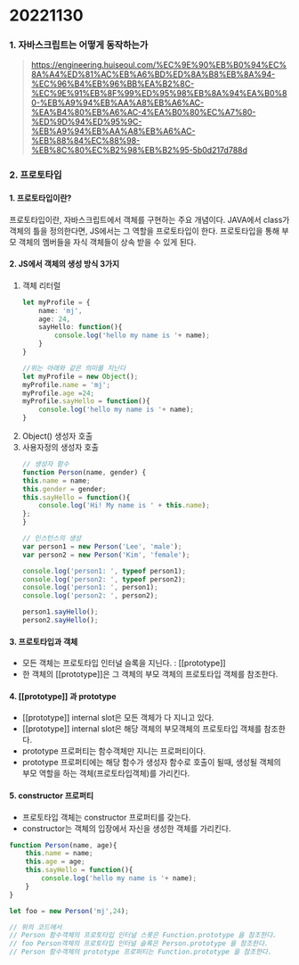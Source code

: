 # 20221130 

### 1. 자바스크립트는 어떻게 동작하는가
> https://engineering.huiseoul.com/%EC%9E%90%EB%B0%94%EC%8A%A4%ED%81%AC%EB%A6%BD%ED%8A%B8%EB%8A%94-%EC%96%B4%EB%96%BB%EA%B2%8C-%EC%9E%91%EB%8F%99%ED%95%98%EB%8A%94%EA%B0%80-%EB%A9%94%EB%AA%A8%EB%A6%AC-%EA%B4%80%EB%A6%AC-4%EA%B0%80%EC%A7%80-%ED%9D%94%ED%95%9C-%EB%A9%94%EB%AA%A8%EB%A6%AC-%EB%88%84%EC%88%98-%EB%8C%80%EC%B2%98%EB%B2%95-5b0d217d788d


### 2. 프로토타입
#### 1. 프로토타입이란?
프로토타입이란, 자바스크립트에서 객체를 구현하는 주요 개념이다. JAVA에서 class가 객체의
틀을 정의한다면, JS에서는 그 역할을 프로토타입이 한다. 프로토타입을 통해 부모 객체의 멤버들을 자식 객체들이 상속 받을 수 있게 된다. 

#### 2. JS에서 객체의 생성 방식 3가지
1. 객체 리터럴
    ```ts
    let myProfile = {
        name: 'mj',
        age: 24,
        sayHello: function(){
            console.log('hello my name is '+ name);
        }
    }

    //위는 아래와 같은 의미를 지닌다
    let myProfile = new Object();
    myProfile.name = 'mj';
    myProfile.age =24;
    myProfile.sayHello = function(){
        console.log('hello my name is '+ name);
    }
    ``` 
2. Object() 생성자 호출
3. 사용자정의 생성자 호출
    ```ts
    // 생성자 함수
    function Person(name, gender) {
    this.name = name;
    this.gender = gender;
    this.sayHello = function(){
        console.log('Hi! My name is ' + this.name);
    };
    }

    // 인스턴스의 생성
    var person1 = new Person('Lee', 'male');
    var person2 = new Person('Kim', 'female');

    console.log('person1: ', typeof person1);
    console.log('person2: ', typeof person2);
    console.log('person1: ', person1);
    console.log('person2: ', person2);

    person1.sayHello();
    person2.sayHello();
    ```

#### 3. 프로토타입과 객체
- 모든 객체는 프로토타입 인터널 슬록을 지닌다. : [[prototype]]
- 한 객체의 [[prototype]]은 그 객체의 부모 객체의 프로토타입 객체를 참조한다.

#### 4. [[prototype]] 과 prototype
- [[prototype]] internal slot은 모든 객체가 다 지니고 있다.
- [[prototype]] internal slot은 해당 객체의 부모객체의 프로토타입 객체를 참조한다.
- prototype 프로퍼티는 함수객체만 지니는 프로퍼티이다.
- prototype 프로퍼티에는 해당 함수가 생성자 함수로 호출이 될때, 생성될 객체의 부모 역할을 하는 객체(프로토타입객체)를 가리킨다.

#### 5. constructor 프로퍼티
- 프로토타입 객체는 constructor 프로퍼티를 갖는다.
- constructor는 객체의 입장에서 자신을 생성한 객체를 가리킨다.  
  
```ts
function Person(name, age){
    this.name = name; 
    this.age = age;
    this.sayHello = function(){
        console.log('hello my name is '+ name);
    }
}

let foo = new Person('mj',24);

// 위의 코드에서
// Person 함수객체의 프로토타입 인터널 스롯은 Function.prototype 을 참조한다.
// foo Person객체의 프로토타입 인터널 슬록은 Person.prototype 을 참조한다.
// Person 함수객체의 prototype 프로퍼티는 Function.prototype 을 참조한다.

```